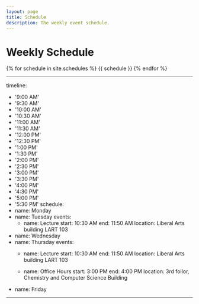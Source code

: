```yaml
---
layout: page
title: Schedule
description: The weekly event schedule.
---
```


# Weekly Schedule

{% for schedule in site.schedules %}
{{ schedule }}
{% endfor %}

---
timeline:
  - '9:00 AM'
  - '9:30 AM'
  - '10:00 AM'
  - '10:30 AM'
  - '11:00 AM'
  - '11:30 AM'
  - '12:00 PM'
  - '12:30 PM'
  - '1:00 PM'
  - '1:30 PM'
  - '2:00 PM'
  - '2:30 PM'
  - '3:00 PM'
  - '3:30 PM'
  - '4:00 PM'
  - '4:30 PM'
  - '5:00 PM'
  - '5:30 PM'
schedule:
  - name: Monday
  - name: Tuesday
    events:
      - name: Lecture
        start: 10:30 AM
        end: 11:50 AM
        location: Liberal Arts building LART 103
  - name: Wednesday
  - name: Thursday
    events:
      - name: Lecture
        start: 10:30 AM
        end: 11:50 AM
        location: Liberal Arts building LART 103
  
      - name: Office Hours
        start: 3:00 PM
        end: 4:00 PM
        location: 3rd follor, Chemistry and Computer Science Building
  - name: Friday
---
